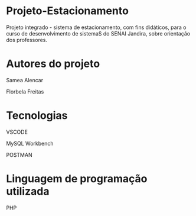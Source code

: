 # Projeto-Estacionamento
Projeto integrado - sistema de estacionamento, com fins didáticos, para o curso de desenvolvimento de sistemaS do SENAI Jandira, sobre orientação dos professores.

# Autores do projeto
Samea Alencar

Florbela Freitas

# Tecnologias
VSCODE 

MySQL Workbench

POSTMAN

# Linguagem de programação utilizada
PHP


